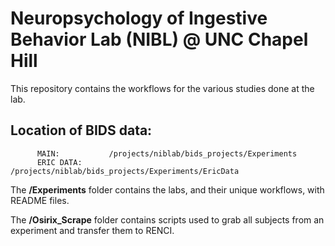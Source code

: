 # Neuropsychology of Ingestive Behavior Lab (NIBL) @  UNC Chapel Hill

This repository contains the workflows for the various studies done at the lab.

## Location of BIDS data:
          MAIN:           /projects/niblab/bids_projects/Experiments
          ERIC DATA:      /projects/niblab/bids_projects/Experiments/EricData



The **/Experiments** folder contains the labs, and their unique workflows, with README files.


The **/Osirix_Scrape** folder contains scripts used to grab all subjects from an experiment and transfer them to RENCI.
